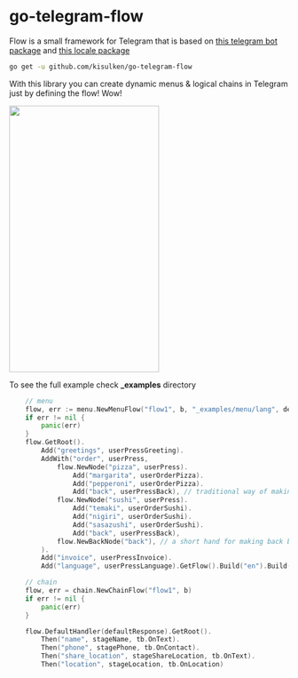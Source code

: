 # go-telegram-flow
Flow is a small framework for Telegram that is based on [this telegram bot package](https://github.com/tucnak/telebot) and [this locale package](https://github.com/tucnak/tr)

```Bash
go get -u github.com/kisulken/go-telegram-flow
```

With this library you can create dynamic menus & logical chains in Telegram just by defining the flow! Wow!

<img src="https://drive.google.com/uc?id=174701OOF1wD6Eqs2u7K-EYfCfFlkvZTq&export=download" alt="" data-canonical-src="https://gyazo.com/eb5c5741b6a9a16c692170a41a49c858.png" width="270" height="480" />

To see the full example check **_examples** directory
```Go
    // menu
	flow, err := menu.NewMenuFlow("flow1", b, "_examples/menu/lang", defaultLocale)
	if err != nil {
		panic(err)
	} 
	flow.GetRoot().
		Add("greetings", userPressGreeting).
		AddWith("order", userPress,
			flow.NewNode("pizza", userPress).
				Add("margarita", userOrderPizza).
				Add("pepperoni", userOrderPizza).
				Add("back", userPressBack), // traditional way of making back buttons
			flow.NewNode("sushi", userPress).
				Add("temaki", userOrderSushi).
				Add("nigiri", userOrderSushi).
				Add("sasazushi", userOrderSushi).
				Add("back", userPressBack),
			flow.NewBackNode("back"), // a short hand for making back buttons
		).
		Add("invoice", userPressInvoice).
		Add("language", userPressLanguage).GetFlow().Build("en").Build("ru")
```
```Go
    // chain
	flow, err = chain.NewChainFlow("flow1", b)
	if err != nil {
		panic(err)
	}

	flow.DefaultHandler(defaultResponse).GetRoot().
		Then("name", stageName, tb.OnText).
		Then("phone", stagePhone, tb.OnContact).
		Then("share_location", stageShareLocation, tb.OnText).
		Then("location", stageLocation, tb.OnLocation)
```

